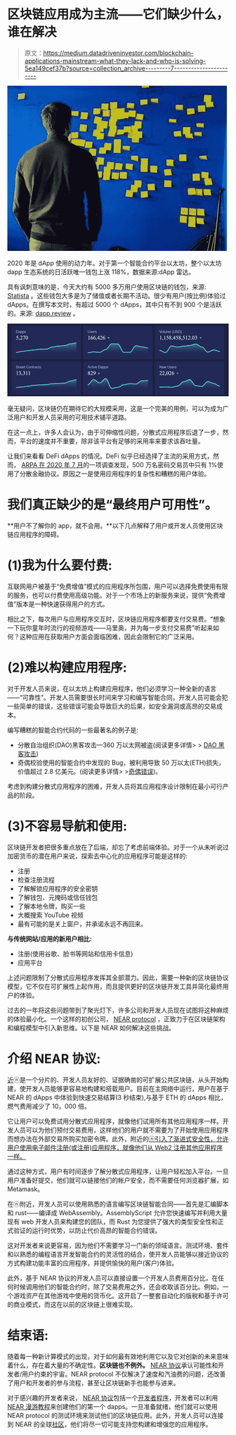 # 区块链应用成为主流——它们缺少什么，谁在解决

> 原文：<https://medium.datadriveninvestor.com/blockchain-applications-mainstream-what-they-lack-and-who-is-solving-5ea149cef37b?source=collection_archive---------7----------------------->

![](img/c427c8ed431fd33e0b900e344b89d82c.png)

2020 年是 dApp 使用的动力年。对于第一个智能合约平台以太坊，整个以太坊 dapp 生态系统的日活跃唯一钱包上涨 118%，数据来源:dApp 雷达。

具有讽刺意味的是，今天大约有 5000 多万用户使用区块链的钱包，来源: [Statista](https://www.statista.com/statistics/647374/worldwide-blockchain-wallet-users/) 。这些钱包大多是为了储值或者长期不活动。很少有用户(按比例)体验过 dApps。在撰写本文时，有超过 5000 个 dApps，其中只有不到 900 个是活跃的。来源: [dapp.review](https://analytics.dapp.review/) 。

![](img/cc10082e68f85f5f7e11b4779b0dfbb5.png)

毫无疑问，区块链仍在期待它的大规模采用，这是一个完美的用例，可以为成为广泛用户和开发人员采用的可用技术铺平道路。

在这一点上，许多人会认为，由于可伸缩性问题，分散式应用程序后退了一步，然而，平台的速度并不重要，除非该平台有足够的采用率来要求该吞吐量。

让我们来看看 DeFi dApps 的情况。DeFi 似乎已经选择了主流的采用方式，然而， [ARPA 在 2020 年 7 月](https://medium.com/@arpa/2020-global-defi-user-survey-report-2c08cc59c192)的一项调查发现，500 万名密码交易员中只有 1%使用了分散金融协议。原因之一是使用应用程序的复杂性和糟糕的用户体验。

# 我们真正缺少的是“最终用户可用性”。

**用户不了解你的 app，就不会用。**以下几点解释了用户或开发人员使用区块链应用程序的障碍。

# (1)我为什么要付费:

互联网用户被基于“免费增值”模式的应用程序所包围，用户可以选择免费使用有限的服务，也可以付费使用高级功能。对于一个市场上的新服务来说，提供“免费增值”版本是一种快速获得用户的方式。

相比之下，每次用户与应用程序交互时，区块链应用程序都要支付交易费。“想象一下玩你童年时流行的视频游戏——马里奥，并为每一步支付交易费”听起来如何？这种应用在获取用户方面会面临困难，因此会限制它的广泛采用。

# (2)难以构建应用程序:

对于开发人员来说，在以太坊上构建应用程序，他们必须学习一种全新的语言——“可靠性”。开发人员需要很长时间来学习和编写智能合同。开发人员可能会犯一些简单的错误，这些错误可能会导致巨大的后果，如安全漏洞或高昂的交易成本。

编写糟糕的智能合约代码的一些最著名的例子是:

*   分散自治组织(DAO)黑客攻击—360 万以太网被盗(阅读更多详情> > [DAO 黑客攻击](https://www.coindesk.com/understanding-dao-hack-journalists))
*   奇偶校验使用的智能合约中发现的 Bug，被利用导致 50 万以太(ETH)损失，价值超过 2.8 亿美元。(阅读更多详情> >[奇偶错误](https://cryptovest.com/news/parity-was-warned-in-august-about-bug-that-froze-over-500-wallets/))。

考虑到构建分散式应用程序的困难，开发人员将其应用程序设计限制在最小可行产品的阶段。

# (3)不容易导航和使用:

区块链开发者把很多重点放在了后端，却忘了考虑前端体验。对于一个从未听说过加密货币的潜在用户来说，探索去中心化的应用程序可能是这样的:

*   注册
*   检查注册流程
*   了解解锁应用程序的安全密钥
*   了解钱包、元掩码或信任钱包
*   了解本地令牌，购买一些
*   大概搜索 YouTube 视频
*   最有可能的是关上窗户，并承诺永远不再回来。

**与传统网站/应用的新用户相比:**

*   注册(使用谷歌、脸书等网站和信用卡信息)
*   应用平台

上述问题限制了分散式应用程序发挥其全部潜力。因此，需要一种新的区块链协议模型，它不仅在可扩展性上起作用，而且提供更好的区块链开发工具并简化最终用户的体验。

过去的一年将这些问题带到了聚光灯下，许多公司和开发人员现在试图将这种麻烦的体验最小化。一个这样的初创公司， [NEAR protocol](https://near.org/) ，正致力于在区块链架构和编程模型中引入新思维。以下是 NEAR 如何解决这些挑战。

# 介绍 NEAR 协议:

[近](https://near.org/)ⓝ是一个分片的、开发人员友好的、证据确凿的可扩展公共区块链，从头开始构建，使开发人员能够更容易地构建和搭载用户。目前在主网络中运行，用户在基于 NEAR 的 dApps 中体验到快速交易结算(3 秒结束),与基于 ETH 的 dApps 相比，燃气费用减少了 10，000 倍。

它让用户可以免费试用分散式应用程序，就像他们试用所有其他应用程序一样。开发人员可以为他们预付交易费用，这样他们的用户就不需要为了开始使用应用程序而想办法在外部交易所购买加密令牌。此外，附近的[ⓝ引入了渐进式安全性，允许用户使用电子邮件注册(或注册)应用程序，就像他们从 Web2 注册其他应用程序一样。](https://near.org/)

通过这种方式，用户有时间逐步了解分散式应用程序，让用户轻松加入平台。一旦用户准备好提交，他们就可以链接他们的帐户安全，而不需要任何浏览器扩展，如 Metamask。

在ⓝ附近，开发人员可以使用熟悉的语言编写区块链智能合同——首先是汇编脚本和 rust——编译成 WebAssembly。AssemblyScript 允许您快速编写并利用大量现有 web 开发人员来构建您的团队，而 Rust 为您提供了强大的类型安全性和正式验证的运行时优势，以防止代价高昂的智能合约错误。

这对开发者来说更容易，因为他们不需要学习一门新的领域语言。测试环境、套件和以熟悉的编程语言开发智能合约的灵活性的结合，使开发人员能够以接近协议的方式构建功能丰富的应用程序，并提供愉快的用户(客户)体验。

此外，基于 NEAR 协议的开发人员可以直接设置一个开发人员费用百分比，在任何时候调用他们的智能合约时，除了交易费用之外，还会收取该百分比。例如，一个游戏资产在其他游戏中使用的货币化。这开启了一整套自动化的版税和基于许可的商业模式，而这在以前的区块链上很难实现。

# 结束语:

随着每一种新计算模式的出现，对于如何最有效地利用它以及它对创新的未来意味着什么，存在着大量的不确定性。**区块链也不例外。** [NEAR 协议](https://near.org/)承认可能性和开发者/用户约束的宇宙。NEAR protocol 不仅解决了速度和汽油费的问题，还改善了用户和开发者的参与流程，甚至让区块链新手也能参与进来。

对于感兴趣的开发者来说， [NEAR 协议](https://near.org/)包括一个[开发者程序](https://near.org/developer-program/#faq)，开发者可以利用 [NEAR 漫游教程](https://docs.near.org/docs/tutorials/test-your-smart-contracts)来创建他们的第一个 dapps。一旦准备就绪，他们就可以使用 NEAR protocol 的测试环境来测试他们的区块链应用。此外，开发人员可以连接到 NEAR 的全球[社区](https://portal.near.org/)，他们将尽一切可能支持您构建和增强您的应用程序。